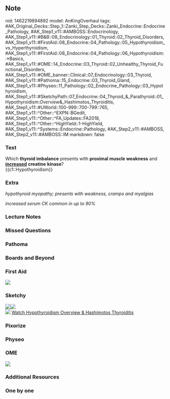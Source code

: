 ## Note
nid: 1462219894892
model: AnKingOverhaul
tags: #AK_Original_Decks::Step_1::Zanki_Step_Decks::Zanki_Endocrine::Endocrine_Pathology, #AK_Step1_v11::#AMBOSS::Endocrinology, #AK_Step1_v11::#B&B::08_Endocrinology::01_Thyroid::02_Thyroid_Disorders, #AK_Step1_v11::#FirstAid::08_Endocrine::04_Pathology::05_Hypothyroidism_vs_Hyperthyroidism, #AK_Step1_v11::#FirstAid::08_Endocrine::04_Pathology::06_Hypothyroidism::*Basics, #AK_Step1_v11::#OME::14_Endocrine::03_Thyroid::02_Unhealthy_Thyroid_Functional_Disorders, #AK_Step1_v11::#OME_banner::Clinical::07_Endocrinology::03_Thyroid, #AK_Step1_v11::#Pathoma::15_Endocrine::03_Thyroid_Gland, #AK_Step1_v11::#Physeo::11_Pathology::02_Endocrine_Pathology::03_Hypothyroidism, #AK_Step1_v11::#SketchyPath::07_Endocrine::04_Thyroid_&_Parathyroid::01_Hypothyroidism:_Overview_&_Hashimotos_Thyroiditis, #AK_Step1_v11::#UWorld::100-999::700-799::765, #AK_Step1_v11::^Other::^EXPN::BGedit, #AK_Step1_v11::^Other::^FA_Updates::FA2018, #AK_Step1_v11::^Other::^HighYield::1-HighYield, #AK_Step1_v11::^Systems::Endocrine::Pathology, #AK_Step2_v11::#AMBOSS, #AK_Step2_v11::#AMBOSS::IM
markdown: false

### Text
<div>
  <div>
    Which <b>thyroid imbalance</b> presents with <b>proximal muscle
    weakness</b> and <b><u>increased</u></b> <b>creatine</b>
    <b>kinase</b>?
  </div>
  <div>
    {{c1::Hypothyroidism}}
  </div>
</div>

### Extra
<i>hypothyroid myopathy; presents with weakness, cramps and
myalgias</i>
<div>
  <i>increased serum CK common in up to 90%</i>
</div>

### Lecture Notes


### Missed Questions


### Pathoma


### Boards and Beyond


### First Aid
<img src="tmpPHaTki.png">

### Sketchy
<div><img src=
"Screen%20Shot%202020-03-25%20at%2010.45.26%20AM.JPG"><img src=
"Screen%20Shot%202020-03-25%20at%2010.45.32%20AM.JPG"></div><img src="Zoverall%20picture%20(113)_1566160514431.JPG">
<a href=
"https://dashboard.sketchy.com/study/medical/courses/medical-pathophysiology/units/medical-pathophysiology-endocrine/videos/medical-pathophysiology-endocrine-thyroid-and-parathyroid-hypothyroidism-overview-and-hashimotos-thyroiditis?utm_source=anki&utm_medium=partnership&utm_campaign=february_update&utm_content=medical">
Watch Hypothyroidism Overview & Hashimotos Thyroiditis</a>

### Pixorize


### Physeo


### OME
<div class="ome-widget">
  <a href=
  "https://onlinemeded.org/spa/endocrinology/thyroid/acquire?ref=anki">
  <img src="_OME_AnkiFlashcards_Lesson_6.png"></a>
</div>

### Additional Resources


### One by one

